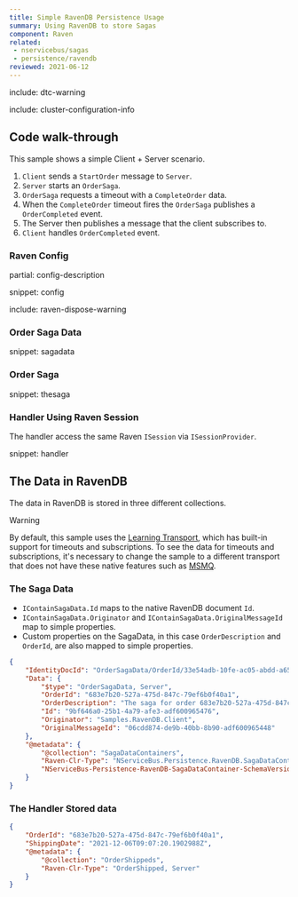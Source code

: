 ```yaml
---
title: Simple RavenDB Persistence Usage
summary: Using RavenDB to store Sagas
component: Raven
related:
 - nservicebus/sagas
 - persistence/ravendb
reviewed: 2021-06-12
---
```


include: dtc-warning

include: cluster-configuration-info


## Code walk-through

This sample shows a simple Client + Server scenario.

 1. `Client` sends a `StartOrder` message to `Server`.
 2. `Server` starts an `OrderSaga`.
 3. `OrderSaga` requests a timeout with a `CompleteOrder` data.
 4. When the `CompleteOrder` timeout fires the `OrderSaga` publishes a `OrderCompleted` event.
 5. The Server then publishes a message that the client subscribes to.
 6. `Client` handles `OrderCompleted` event.


### Raven Config

partial: config-description

snippet: config

include: raven-dispose-warning


### Order Saga Data

snippet: sagadata


### Order Saga

snippet: thesaga


### Handler Using Raven Session

The handler access the same Raven `ISession` via `ISessionProvider`.

snippet: handler


## The Data in RavenDB

The data in RavenDB is stored in three different collections.

> [!WARNING]
> By default, this sample uses the [Learning Transport](/transports/learning/), which has built-in support for timeouts and subscriptions. To see the data for timeouts and subscriptions, it's necessary to change the sample to a different transport that does not have these native features such as [MSMQ](/transports/msmq/).


### The Saga Data

 * `IContainSagaData.Id` maps to the native RavenDB document `Id`.
 * `IContainSagaData.Originator` and `IContainSagaData.OriginalMessageId` map to simple properties.
 * Custom properties on the SagaData, in this case `OrderDescription` and `OrderId`, are also mapped to simple properties.

```json
{
    "IdentityDocId": "OrderSagaData/OrderId/33e54adb-10fe-ac05-abdd-a656e8f995b3",
    "Data": {
        "$type": "OrderSagaData, Server",
        "OrderId": "683e7b20-527a-475d-847c-79ef6b0f40a1",
        "OrderDescription": "The saga for order 683e7b20-527a-475d-847c-79ef6b0f40a1",
        "Id": "9bf646a0-25b1-4a79-afe3-adf600965476",
        "Originator": "Samples.RavenDB.Client",
        "OriginalMessageId": "06cdd874-de9b-40bb-8b90-adf600965448"
    },
    "@metadata": {
        "@collection": "SagaDataContainers",
        "Raven-Clr-Type": "NServiceBus.Persistence.RavenDB.SagaDataContainer, NServiceBus.RavenDB",
        "NServiceBus-Persistence-RavenDB-SagaDataContainer-SchemaVersion": "1.0.0"
    }
}
```

### The Handler Stored data

```json
{
    "OrderId": "683e7b20-527a-475d-847c-79ef6b0f40a1",
    "ShippingDate": "2021-12-06T09:07:20.1902988Z",
    "@metadata": {
        "@collection": "OrderShippeds",
        "Raven-Clr-Type": "OrderShipped, Server"
    }
}
```
